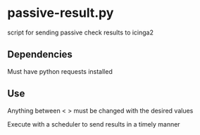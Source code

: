 # passive-result.py
script for sending passive check results to icinga2

## Dependencies
Must have python requests installed

## Use
Anything between < > must be changed with the desired values

Execute with a scheduler to send results in a timely manner
